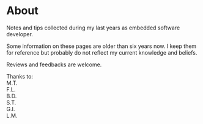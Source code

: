 # About

Notes and tips collected during my last years as embedded software developer.

Some information on these pages are older than six years now. I keep them for reference but probably do not reflect my current knowledge and beliefs.

Reviews and feedbacks are welcome.

Thanks to:   
M.T.  
F.L.  
B.D.  
S.T.  
G.I.  
L.M.  
